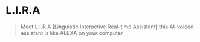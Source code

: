 # L.I.R.A
>Meet L.I.R.A [Linguistic Interactive Real-time Assistant] this AI-voiced assistant is like ALEXA on your computer
